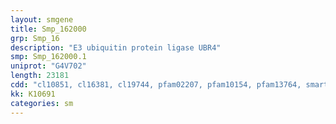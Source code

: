 ```yaml
---
layout: smgene
title: Smp_162000
grp: Smp_16
description: "E3 ubiquitin protein ligase UBR4"
smp: Smp_162000.1
uniprot: "G4V702"
length: 23181
cdd: "cl10851, cl16381, cl19744, pfam02207, pfam10154, pfam13764, smart00396"
kk: K10691
categories: sm
---
```

